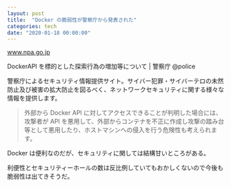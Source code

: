 ```yaml
---
layout: post
title:  "Docker の脆弱性が警察庁から発表された"
categories: tech
date: "2020-01-18 00:00:00"
---
```



<div class="card">
  <a href="https://www.npa.go.jp/cyberpolice/important/2019/201912251.html"></a>
  <div class="card__header">
    <a href="https://www.npa.go.jp/cyberpolice/important/2019/201912251.html">www.npa.go.jp</a>
  </div>
  <div class="card__image">
    <img src="">
  </div>
  <div class="card__title">
    <p>DockerAPI を標的とした探索行為の増加等について | 警察庁 @police</p>
  </div>
  <div class="card__description">
    <p>警察庁によるセキュリティ情報提供サイト。サイバー犯罪・サイバーテロの未然防止及び被害の拡大防止を図るべく、ネットワークセキュリティに関する様々な情報を提供します。</p>
  </div>
</div>


> 外部から Docker API に対してアクセスできることが判明した場合には、攻撃者が API を悪用して、外部からコンテナを不正に作成し攻撃の踏み台等として悪用したり、ホストマシンへの侵入を行う危険性も考えられます。

Docker は便利なのだが、セキュリティに関しては結構甘いところがある。

利便性とセキュリティーホールの数は反比例していてもおかしくないので今後も脆弱性は出てきそうだ。
